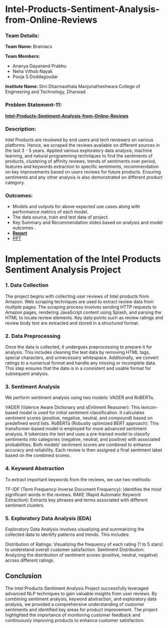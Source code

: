 <h1>Intel-Products-Sentiment-Analysis-from-Online-Reviews</h1>

<h3>Team Details: </h3>
<p><b>Team Name: </b>Brainiacs</p>
<b>Team Members: </b>
<ul>
<li>Ananya Dayanand Prabhu</li>
<li>Neha Vithob Nayak</li>
<li>Pooja S Doddagoudar</li>
</ul>
<p><b>Institute Name: </b>Shri Dharmasthala Manjunatheshwara College of Engineering and Technology, Dharwad.</p>
<h3> Problem Statement-11: </h3>
<u><b>Intel-Products-Sentiment-Analysis-from-Online-Reviews</b></u>

<h3> Description: </h3>
<p>Intel Products are reviewed by end users and tech reviewers on various platforms. 
Hence, we scraped the reviews available on different sources in the last 3 - 5 years. Applied
various exploratory data analysis, machine learning, and natural programming techniques to find the 
sentiments of products, clustering of affinity reviews, trends of sentiments over period, features 
and keywords extraction to specific sentiments, recommendation on key improvements based on 
users reviews for future products. Ensuring sentiments and any other analysis is also demonstrated on 
different product category.</p>

<h3> Outcomes: </h3>
<ul>
  <li>Models and outputs for above expected use cases along with performance metrics of each model.</li>
  <li>The data source, train and test data of project.</li>
  <li>Key Summary and Recommendation slides based on analysis and model outcomes .</li>
  <li><b><a href="https://docs.google.com/document/d/1LmTINdQo1nEOkUazyLHRpJ2s4B5NxLj9/edit?usp=sharing&ouid=112215675198463534492&rtpof=true&sd=true">Report</a></b></li>
  <li><a href="">PPT</a></li>
</ul>

<h1>Implementation of the Intel Products Sentiment Analysis Project</h1>
<h3>1. Data Collection</h3>
<p>The project begins with collecting user reviews of Intel products from Amazon. Web scraping techniques are used to extract review data from multiple pages. The scraping process involves sending HTTP requests to Amazon pages, rendering JavaScript content using Splash, and parsing the HTML to locate review elements. Key data points such as review ratings and review body text are extracted and stored in a structured format.</p>
<h3>2. Data Preprocessing</h3>
<p>Once the data is collected, it undergoes preprocessing to prepare it for analysis. This includes cleaning the text data by removing HTML tags, special characters, and unnecessary whitespace. Additionally, we convert ratings to a numerical format and handle any missing or incomplete data. This step ensures that the data is in a consistent and usable format for subsequent analysis.</p>
<h3>3. Sentiment Analysis</h3>
<p>We perform sentiment analysis using two models: VADER and RoBERTa.

VADER (Valence Aware Dictionary and sEntiment Reasoner): This lexicon-based model is used for initial sentiment classification. It calculates sentiment scores (positive, negative, neutral, and compound) based on predefined word lists.
RoBERTa (Robustly optimized BERT approach): This transformer-based model is employed for more advanced sentiment analysis. It tokenizes the text and uses a pre-trained model to classify sentiments into categories (negative, neutral, and positive) with associated probabilities.
Both models' sentiment scores are combined to enhance accuracy and reliability. Each review is then assigned a final sentiment label based on the combined scores.</p>
<h3>4. Keyword Abstraction</h3>
<p>To extract important keywords from the reviews, we use two methods:

TF-IDF (Term Frequency-Inverse Document Frequency): Identifies the most significant words in the reviews.
RAKE (Rapid Automatic Keyword Extraction): Extracts key phrases and terms associated with different sentiment clusters.</p>
<h3>5. Exploratory Data Analysis (EDA)</h3>
<p>Exploratory Data Analysis involves visualizing and summarizing the collected data to identify patterns and trends. This includes:

Distribution of Ratings: Visualizing the frequency of each rating (1 to 5 stars) to understand overall customer satisfaction.
Sentiment Distribution: Analyzing the distribution of sentiment scores (positive, neutral, negative) across different ratings.</p>

<h2>Conclusion</h2>
<p>The Intel Products Sentiment Analysis Project successfully leveraged advanced NLP techniques to gain valuable insights from user reviews. By combining sentiment analysis, keyword abstraction, and exploratory data analysis, we provided a comprehensive understanding of customer sentiments and identified key areas for product improvement. The project highlighted the importance of monitoring customer feedback and continuously improving products to enhance customer satisfaction.</p>
